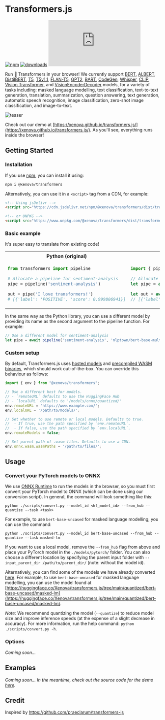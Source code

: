 # Transformers.js


[![npm](https://img.shields.io/npm/v/@xenova/transformers)](https://www.npmjs.com/package/@xenova/transformers)
[![downloads](https://img.shields.io/npm/dw/@xenova/transformers)](https://www.npmjs.com/package/@xenova/transformers)
[![license](https://img.shields.io/github/license/xenova/transformers.js)](https://github.com/xenova/transformers.js/blob/main/LICENSE)


Run 🤗 Transformers in your browser! We currently support [BERT](https://huggingface.co/docs/transformers/model_doc/bert), [ALBERT](https://huggingface.co/docs/transformers/model_doc/albert), [DistilBERT](https://huggingface.co/docs/transformers/model_doc/distilbert), [T5](https://huggingface.co/docs/transformers/model_doc/t5), [T5v1.1](https://huggingface.co/docs/transformers/model_doc/t5v1.1), [FLAN-T5](https://huggingface.co/docs/transformers/model_doc/flan-t5), [GPT2](https://huggingface.co/docs/transformers/model_doc/gpt2), [BART](https://huggingface.co/docs/transformers/model_doc/bart), [CodeGen](https://huggingface.co/docs/transformers/model_doc/codegen), [Whisper](https://huggingface.co/docs/transformers/model_doc/whisper), [CLIP](https://huggingface.co/docs/transformers/model_doc/clip), [Vision Transformer](https://huggingface.co/docs/transformers/model_doc/vit), and [VisionEncoderDecoder](https://huggingface.co/docs/transformers/model_doc/vision-encoder-decoder) models, for a variety of tasks including: masked language modelling, text classification, text-to-text generation, translation, summarization, question answering, text generation, automatic speech recognition, image classification, zero-shot image classification, and image-to-text.

![teaser](https://user-images.githubusercontent.com/26504141/221056008-e906614e-e6f0-4e10-b0a8-7d5c99e955b4.gif)

Check out our demo at [https://xenova.github.io/transformers.js/](https://xenova.github.io/transformers.js/). As you'll see, everything runs inside the browser!

## Getting Started

### Installation
If you use [npm](https://www.npmjs.com/package/@xenova/transformers), you can install it using:
```bash
npm i @xenova/transformers
```

Alternatively, you can use it in a `<script>` tag from a CDN, for example:
```html
<!-- Using jsDelivr -->
<script src="https://cdn.jsdelivr.net/npm/@xenova/transformers/dist/transformers.min.js"></script>

<!-- or UNPKG -->
<script src="https://www.unpkg.com/@xenova/transformers/dist/transformers.min.js"></script>
```

### Basic example
It's super easy to translate from existing code!

<table>
<tr>
<th width="440px"><b>Python (original)</b></th>
<th width="440px"><b>Javascript (ours)</b></th>
</tr>
<tr>
<td>

```python
from transformers import pipeline

# Allocate a pipeline for sentiment-analysis
pipe = pipeline('sentiment-analysis')

out = pipe('I love transformers!')
# [{'label': 'POSITIVE', 'score': 0.999806941}]
```

</td>
<td>

```javascript
import { pipeline } from "@xenova/transformers";

// Allocate a pipeline for sentiment-analysis
let pipe = await pipeline('sentiment-analysis');

let out = await pipe('I love transformers!');
// [{'label': 'POSITIVE', 'score': 0.999817686}]
```

</td>
</tr>
</table>


In the same way as the Python library, you can use a different model by providing its name as the second argument to the pipeline function. For example:
```javascript
// Use a different model for sentiment-analysis
let pipe = await pipeline('sentiment-analysis', 'nlptown/bert-base-multilingual-uncased-sentiment');
```


### Custom setup
By default, Transformers.js uses [hosted models](https://huggingface.co/Xenova/transformers.js/tree/main/quantized) and [precompiled WASM binaries](https://cdn.jsdelivr.net/npm/@xenova/transformers/dist/), which should work out-of-the-box. You can override this behaviour as follows:
```javascript
import { env } from "@xenova/transformers";

// Use a different host for models.
// - `remoteURL` defaults to use the HuggingFace Hub
// - `localURL` defaults to '/models/onnx/quantized/'
env.remoteURL = 'https://www.example.com/';
env.localURL = '/path/to/models/';

// Set whether to use remote or local models. Defaults to true.
//  - If true, use the path specified by `env.remoteURL`.
//  - If false, use the path specified by `env.localURL`.
env.remoteModels = false;

// Set parent path of .wasm files. Defaults to use a CDN.
env.onnx.wasm.wasmPaths = '/path/to/files/';
```

## Usage

### Convert your PyTorch models to ONNX
We use [ONNX Runtime](https://onnxruntime.ai/) to run the models in the browser, so you must first convert your PyTorch model to ONNX (which can be done using our conversion script). In general, the command will look something like this:
```
python ./scripts/convert.py --model_id <hf_model_id> --from_hub --quantize --task <task>
```

For example, to use `bert-base-uncased` for masked language modelling, you can use the command:
```
python ./scripts/convert.py --model_id bert-base-uncased --from_hub --quantize --task masked-lm
```

If you want to use a local model, remove the `--from_hub` flag from above and place your PyTorch model in the `./models/pytorch/` folder. You can also choose a different location by specifying the parent input folder with `--input_parent_dir /path/to/parent_dir/` (note: without the model id). 


Alternatively, you can find some of the models we have already converted [here](https://huggingface.co/Xenova/transformers.js). For example, to use `bert-base-uncased` for masked language modelling, you can use the model found at [https://huggingface.co/Xenova/transformers.js/tree/main/quantized/bert-base-uncased/masked-lm](https://huggingface.co/Xenova/transformers.js/tree/main/quantized/bert-base-uncased/masked-lm).

*Note:* We recommend quantizing the model (`--quantize`) to reduce model size and improve inference speeds (at the expense of a slight decrease in accuracy). For more information, run the help command: `python ./scripts/convert.py -h`.


### Options
*Coming soon...*


## Examples
*Coming soon... In the meantime, check out the source code for the demo [here](https://github.com/xenova/transformers.js/blob/main/assets/js/worker.js).*

## Credit
Inspired by https://github.com/praeclarum/transformers-js


